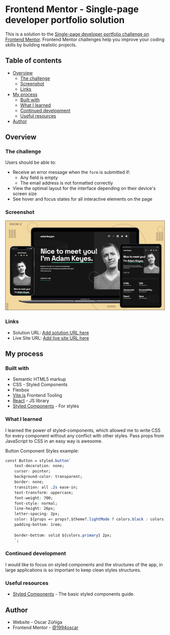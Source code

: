 # Frontend Mentor - Single-page developer portfolio solution

This is a solution to the [Single-page developer portfolio challenge on Frontend Mentor](https://www.frontendmentor.io/challenges/singlepage-developer-portfolio-bBVj2ZPi-x). Frontend Mentor challenges help you improve your coding skills by building realistic projects. 

## Table of contents

- [Overview](#overview)
  - [The challenge](#the-challenge)
  - [Screenshot](#screenshot)
  - [Links](#links)
- [My process](#my-process)
  - [Built with](#built-with)
  - [What I learned](#what-i-learned)
  - [Continued development](#continued-development)
  - [Useful resources](#useful-resources)
- [Author](#author)

## Overview

### The challenge

Users should be able to:

- Receive an error message when the `form` is submitted if:
  - Any field is empty
  - The email address is not formatted correctly
- View the optimal layout for the interface depending on their device's screen size
- See hover and focus states for all interactive elements on the page


### Screenshot

![](/dist/screenshot-1.jpg)

### Links

- Solution URL: [Add solution URL here](https://github.com/1994oscar/portfolio/tree/master)
- Live Site URL: [Add live site URL here](https://portfolio-ntlbuzeud-1994oscars-projects.vercel.app/)

## My process

### Built with

- Semantic HTML5 markup
- CSS - Styled Components
- Flexbox
- [Vite.js](https://vitejs.dev/) Frontend Tooling
- [React](https://reactjs.org/) - JS library
- [Styled Components](https://styled-components.com/) - For styles

### What I learned

I learned the power of styled-components, which allowed me to write CSS for every component without any conflict with other styles. 
Pass props from JavaScript to CSS in an easy way is awesome. 

Button Component Styles example:

```css
const Button = styled.button`
    text-decoration: none;
    cursor: pointer;
    background-color: transparent;
    border: none;
    transition: all .2s ease-in;
    text-transform: uppercase;
    font-weight: 700;
    font-style: normal;
    line-height: 26px;
    letter-spacing: 2px;
    color: ${props => props?.$theme?.lightMode ? colors.black : colors.white || colors.white};
    padding-bottom: 1rem;

    border-bottom: solid ${colors.primary} 2px;
    `;
```

### Continued development

I would like to focus on styled components and the structures of the app, in large applications is so important to keep clean styles structures. 

### Useful resources

- [Styled Components](https://styled-components.com) - The basic styled components guide.

## Author

- Website - Oscar Zúñiga
- Frontend Mentor - [@1994oscar](https://www.frontendmentor.io/profile/1994oscar)

